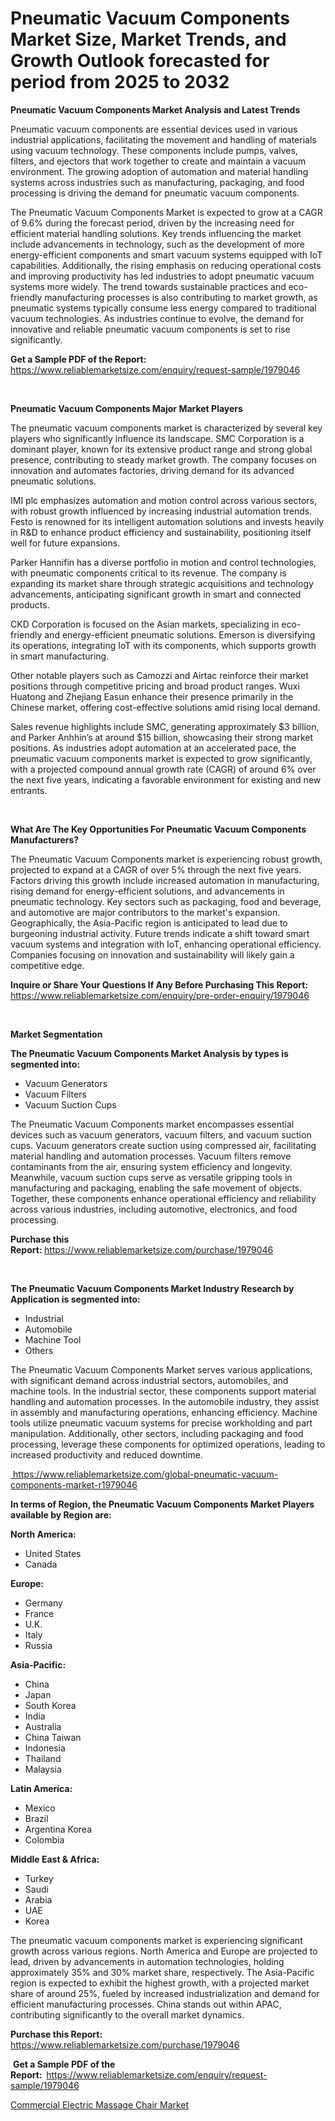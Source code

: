 <p><h1>Pneumatic Vacuum Components Market Size, Market Trends, and Growth Outlook forecasted for period from 2025 to 2032</h1></p><p><strong>Pneumatic Vacuum Components Market Analysis and Latest Trends</strong></p>
<p><p>Pneumatic vacuum components are essential devices used in various industrial applications, facilitating the movement and handling of materials using vacuum technology. These components include pumps, valves, filters, and ejectors that work together to create and maintain a vacuum environment. The growing adoption of automation and material handling systems across industries such as manufacturing, packaging, and food processing is driving the demand for pneumatic vacuum components.</p><p>The Pneumatic Vacuum Components Market is expected to grow at a CAGR of 9.6% during the forecast period, driven by the increasing need for efficient material handling solutions. Key trends influencing the market include advancements in technology, such as the development of more energy-efficient components and smart vacuum systems equipped with IoT capabilities. Additionally, the rising emphasis on reducing operational costs and improving productivity has led industries to adopt pneumatic vacuum systems more widely. The trend towards sustainable practices and eco-friendly manufacturing processes is also contributing to market growth, as pneumatic systems typically consume less energy compared to traditional vacuum technologies. As industries continue to evolve, the demand for innovative and reliable pneumatic vacuum components is set to rise significantly.</p></p>
<p><strong>Get a Sample PDF of the Report:&nbsp;</strong> <a href="https://www.reliablemarketsize.com/enquiry/request-sample/1979046?utm_campaign=2005&utm_medium=2&utm_source=Github&utm_content=ia&utm_term=15012025&utm_id=pneumatic-vacuum-components">https://www.reliablemarketsize.com/enquiry/request-sample/1979046</a></p>
<p>&nbsp;</p>
<p><strong>Pneumatic Vacuum Components Major Market Players</strong></p>
<p><p>The pneumatic vacuum components market is characterized by several key players who significantly influence its landscape. SMC Corporation is a dominant player, known for its extensive product range and strong global presence, contributing to steady market growth. The company focuses on innovation and automates factories, driving demand for its advanced pneumatic solutions.</p><p>IMI plc emphasizes automation and motion control across various sectors, with robust growth influenced by increasing industrial automation trends. Festo is renowned for its intelligent automation solutions and invests heavily in R&D to enhance product efficiency and sustainability, positioning itself well for future expansions.</p><p>Parker Hannifin has a diverse portfolio in motion and control technologies, with pneumatic components critical to its revenue. The company is expanding its market share through strategic acquisitions and technology advancements, anticipating significant growth in smart and connected products.</p><p>CKD Corporation is focused on the Asian markets, specializing in eco-friendly and energy-efficient pneumatic solutions. Emerson is diversifying its operations, integrating IoT with its components, which supports growth in smart manufacturing.</p><p>Other notable players such as Camozzi and Airtac reinforce their market positions through competitive pricing and broad product ranges. Wuxi Huatong and Zhejiang Easun enhance their presence primarily in the Chinese market, offering cost-effective solutions amid rising local demand.</p><p>Sales revenue highlights include SMC, generating approximately $3 billion, and Parker Anhhin’s at around $15 billion, showcasing their strong market positions. As industries adopt automation at an accelerated pace, the pneumatic vacuum components market is expected to grow significantly, with a projected compound annual growth rate (CAGR) of around 6% over the next five years, indicating a favorable environment for existing and new entrants.</p></p>
<p>&nbsp;</p>
<p><strong>What Are The Key Opportunities For Pneumatic Vacuum Components Manufacturers?</strong></p>
<p><p>The Pneumatic Vacuum Components market is experiencing robust growth, projected to expand at a CAGR of over 5% through the next five years. Factors driving this growth include increased automation in manufacturing, rising demand for energy-efficient solutions, and advancements in pneumatic technology. Key sectors such as packaging, food and beverage, and automotive are major contributors to the market's expansion. Geographically, the Asia-Pacific region is anticipated to lead due to burgeoning industrial activity. Future trends indicate a shift toward smart vacuum systems and integration with IoT, enhancing operational efficiency. Companies focusing on innovation and sustainability will likely gain a competitive edge.</p></p>
<p><strong>Inquire or Share Your Questions If Any Before Purchasing This Report:</strong> <a href="https://www.reliablemarketsize.com/enquiry/pre-order-enquiry/1979046?utm_campaign=2005&utm_medium=2&utm_source=Github&utm_content=ia&utm_term=15012025&utm_id=pneumatic-vacuum-components">https://www.reliablemarketsize.com/enquiry/pre-order-enquiry/1979046</a></p>
<p>&nbsp;</p>
<p><strong>Market Segmentation</strong></p>
<p><strong>The Pneumatic Vacuum Components Market Analysis by types is segmented into:</strong></p>
<p><ul><li>Vacuum Generators</li><li>Vacuum Filters</li><li>Vacuum Suction Cups</li></ul></p>
<p><p>The Pneumatic Vacuum Components market encompasses essential devices such as vacuum generators, vacuum filters, and vacuum suction cups. Vacuum generators create suction using compressed air, facilitating material handling and automation processes. Vacuum filters remove contaminants from the air, ensuring system efficiency and longevity. Meanwhile, vacuum suction cups serve as versatile gripping tools in manufacturing and packaging, enabling the safe movement of objects. Together, these components enhance operational efficiency and reliability across various industries, including automotive, electronics, and food processing.</p></p>
<p><strong>Purchase this Report:&nbsp;</strong><a href="https://www.reliablemarketsize.com/purchase/1979046?utm_campaign=2005&utm_medium=2&utm_source=Github&utm_content=ia&utm_term=15012025&utm_id=pneumatic-vacuum-components">https://www.reliablemarketsize.com/purchase/1979046</a></p>
<p>&nbsp;</p>
<p><strong>The Pneumatic Vacuum Components Market Industry Research by Application is segmented into:</strong></p>
<p><ul><li>Industrial</li><li>Automobile</li><li>Machine Tool</li><li>Others</li></ul></p>
<p><p>The Pneumatic Vacuum Components Market serves various applications, with significant demand across industrial sectors, automobiles, and machine tools. In the industrial sector, these components support material handling and automation processes. In the automobile industry, they assist in assembly and manufacturing operations, enhancing efficiency. Machine tools utilize pneumatic vacuum systems for precise workholding and part manipulation. Additionally, other sectors, including packaging and food processing, leverage these components for optimized operations, leading to increased productivity and reduced downtime.</p></p>
<p><a href="https://www.reliablemarketsize.com/global-pneumatic-vacuum-components-market-r1979046?utm_campaign=2005&utm_medium=2&utm_source=Github&utm_content=ia&utm_term=15012025&utm_id=pneumatic-vacuum-components">&nbsp;https://www.reliablemarketsize.com/global-pneumatic-vacuum-components-market-r1979046</a></p>
<p><strong>In terms of Region, the Pneumatic Vacuum Components Market Players available by Region are:</strong></p>
<p>
    <p> <strong> North America: </strong>
        <ul>
            <li>United States</li>
            <li>Canada</li>
        </ul>
        </p> 
    <p> <strong> Europe: </strong>
        <ul>
            <li>Germany</li>
            <li>France</li>
            <li>U.K.</li>
            <li>Italy</li>
            <li>Russia</li>
        </ul>
        </p> 
    <p> <strong> Asia-Pacific: </strong>
        <ul>
            <li>China</li>
            <li>Japan</li>
            <li>South Korea</li>
            <li>India</li>
            <li>Australia</li>
            <li>China Taiwan</li>
            <li>Indonesia</li>
            <li>Thailand</li>
            <li>Malaysia</li>
        </ul>
        </p> 
    <p> <strong> Latin America: </strong>
        <ul>
            <li>Mexico</li>
            <li>Brazil</li>
            <li>Argentina Korea</li>
            <li>Colombia</li>
        </ul>
        </p> 
    <p> <strong> Middle East & Africa: </strong>
        <ul>
            <li>Turkey</li>
            <li>Saudi</li>
            <li>Arabia</li>
            <li>UAE</li>
            <li>Korea</li>
        </ul>
    </p>
    </p>
<p><p>The pneumatic vacuum components market is experiencing significant growth across various regions. North America and Europe are projected to lead, driven by advancements in automation technologies, holding approximately 35% and 30% market share, respectively. The Asia-Pacific region is expected to exhibit the highest growth, with a projected market share of around 25%, fueled by increased industrialization and demand for efficient manufacturing processes. China stands out within APAC, contributing significantly to the overall market dynamics.</p></p>
<p><strong>Purchase this Report: </strong><a href="https://www.reliablemarketsize.com/purchase/1979046?utm_campaign=2005&utm_medium=2&utm_source=Github&utm_content=ia&utm_term=15012025&utm_id=pneumatic-vacuum-components">https://www.reliablemarketsize.com/purchase/1979046</a></p>
<p>&nbsp;<strong>Get a Sample PDF of the Report:&nbsp;&nbsp;</strong><a href="https://www.reliablemarketsize.com/enquiry/request-sample/1979046?utm_campaign=2005&utm_medium=2&utm_source=Github&utm_content=ia&utm_term=15012025&utm_id=pneumatic-vacuum-components">https://www.reliablemarketsize.com/enquiry/request-sample/1979046</a></p>
<p><strong></strong></p>
<p><p><a href="https://github.com/lylyparadise/Market-Research-Report-List-5/blob/main/commercial-electric-massage-chair-market.md?utm_campaign=2005&utm_medium=2&utm_source=Github&utm_content=ia&utm_term=15012025&utm_id=pneumatic-vacuum-components">Commercial Electric Massage Chair Market</a></p></p>